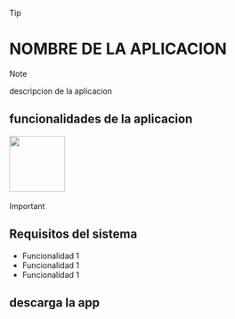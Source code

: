 >[!TIP]
><h1>NOMBRE DE LA APLICACION</h1>

>[!NOTE]   
> <p>descripcion de la aplicacion</p>

<h2>funcionalidades de la aplicacion</h2>
<p><img src="" width="100" alt=""> <img src="" alt=""> <img src="" alt=""></p>

>[!IMPORTANT]
> <h2>Requisitos del sistema</h2>

<ul>
    <li>Funcionalidad 1</li>
    <li>Funcionalidad 1</li>
    <li>Funcionalidad 1</li>
</ul>
<h2>descarga la app</h2>
<a href=""></a>
